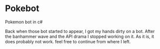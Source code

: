 # Pokebot
Pokemon bot in c#

Back when those bot started to appear, I got my hands dirty on a bot. After the banhammer wave and the API drama I stopped working on it. As it is, it does probably not work. feel free to continue from where I left.
